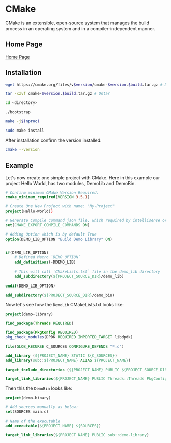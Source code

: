 # CMake
CMake is an extensible, open-source system that manages the build process in an operating system and in a compiler-independent manner.

## Home Page
[Home Page](http://www.cmake.org/download)

## Installation

```bash
wget https://cmake.org/files/v$version/cmake-$version.$build.tar.gz # Download

tar -xzvf cmake-$version.$build.tar.gz # Untar

cd <directory>

./bootstrap

make -j$(nproc)

sudo make install
```

After installation confirm the version installed:

```bash
cmake --version
```


## Example
Let's now create one simple project with CMake.
Here in this example our project Hello World, has two modules, DemoLib and DemoBin.

```cmake
# Confirm minimum CMake Version Required.
cmake_minimum_required(VERSION 3.5.1)

# Create One New Project with name: "My-Project" 
project(Hello-World))

# Generate Compile command json file, which required by intellisense or cland.
set(CMAKE_EXPORT_COMPILE_COMMANDS ON)

# Adding Option which is by default True
option(DEMO_LIB_OPTION "Build Demo Library" ON)


if(DEMO_LIB_OPTION)
	# Defined Macro `DEMO_OPTION`
	add_definitions(-DDEMO_LIB)
	
	# This will call `CMakeLists.txt` file in the demo_lib directory
	add_subdirectory(${PROJECT_SOURCE_DIR}/demo_lib)
	
endif(DEMO_LIB_OPTION)

add_subdirectory(${PROJECT_SOURCE_DIR}/demo_bin)
```

Now let's see how the `DemoLib` CMakeLists.txt looks like:
```cmake
project(demo-library)

find_package(Threads REQUIRED)

find_package(PkgConfig REQUIRED)
pkg_check_modules(DPDK REQUIRED IMPORTED_TARGET libdpdk)

file(GLOB_RECURSE C_SOURCES CONFIGURE_DEPENDS "*.c")

add_library (${PROJECT_NAME} STATIC ${C_SOURCES})
add_library(sub::${PROJECT_NAME} ALIAS ${PROJECT_NAME})

target_include_directories (${PROJECT_NAME} PUBLIC ${PROJECT_SOURCE_DIR})

target_link_libraries(${PROJECT_NAME} PUBLIC Threads::Threads PkgConfig::DPDK)
```

Then this the `DemoBin` looks like:
```cmake
project(demo-binary)

# Add sources manually as below:
set(SOURCES main.c)

# Name of the executable
add_executable(${PROJECT_NAME} ${SOURCES})

target_link_libraries(${PROJECT_NAME} PUBLIC sub::demo-library)
```
